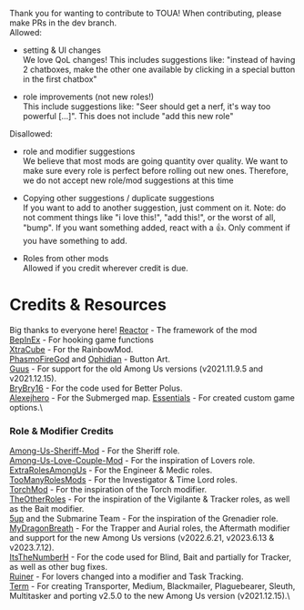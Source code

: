 Thank you for wanting to contribute to TOUA! When contributing, please make PRs in the dev branch.\
Allowed:
- setting & UI changes\
  We love QoL changes! This includes suggestions like: "instead of having 2 chatboxes, make the other one available by clicking in a special button in the first chatbox"

- role improvements (not new roles!)\
  This include suggestions like: "Seer should get a nerf, it's way too powerful [...]". This does not include "add this new role"


Disallowed:
- role and modifier suggestions\
  We believe that most mods are going quantity over quality. We want to make sure every role is perfect before rolling out new ones. Therefore, we do not accept new role/mod suggestions at this time
  
- Copying other suggestions / duplicate suggestions\
  If you want to add to another suggestion, just comment on it. Note: do not comment things like "i love this!", "add this!", or the worst of all, "bump". If you want something added, react with a 👍. Only comment if you have something to add.

- Roles from other mods\
  Allowed if you credit wherever credit is due.

# Credits & Resources
Big thanks to everyone here!
[Reactor](https://github.com/NuclearPowered/Reactor) - The framework of the mod\
[BepInEx](https://github.com/BepInEx) - For hooking game functions\
[XtraCube](https://github.com/XtraCube) - For the RainbowMod.\
[PhasmoFireGod](https://twitch.tv/PhasmoFireGod) and [Ophidian](https://www.instagram.com/ixean.studio) - Button Art.\
[Guus](https://github.com/OhMyGuus) - For support for the old Among Us versions (v2021.11.9.5 and v2021.12.15).\
[BryBry16](https://github.com/Brybry16/BetterPolus) - For the code used for Better Polus.\
[Alexejhero](https://github.com/SubmergedAmongUs/Submerged) - For the Submerged map.
[Essentials](https://github.com/DorCoMaNdO/Reactor-Essentials) - For created custom game options.\

### Role & Modifier Credits
[Among-Us-Sheriff-Mod](https://github.com/Woodi-dev/Among-Us-Sheriff-Mod) - For the Sheriff role.\
[Among-Us-Love-Couple-Mod](https://github.com/Woodi-dev/Among-Us-Love-Couple-Mod) - For the inspiration of Lovers role.\
[ExtraRolesAmongUs](https://github.com/NotHunter101/ExtraRolesAmongUs) - For the Engineer & Medic roles.\
[TooManyRolesMods](https://github.com/Hardel-DW/TooManyRolesMods) - For the Investigator & Time Lord roles.\
[TorchMod](https://github.com/tomozbot/TorchMod) - For the inspiration of the Torch modifier.\
[TheOtherRoles](https://github.com/Eisbison/TheOtherRoles) - For the inspiration of the Vigilante & Tracker roles, as well as the Bait modifier.\
[5up](https://www.twitch.tv/5uppp) and the Submarine Team - For the inspiration of the Grenadier role.\
[MyDragonBreath](https://github.com/MyDragonBreath) - For the Trapper and Aurial roles, the Aftermath modifier and support for the new Among Us versions (v2022.6.21, v2023.6.13 & v2023.7.12).\
[ItsTheNumberH](https://github.com/itsTheNumberH/Town-Of-H) - For the code used for Blind, Bait and partially for Tracker, as well as other bug fixes.\
[Ruiner](https://github.com/ruiner189/Town-Of-Us-Redux) - For lovers changed into a modifier and Task Tracking.\
[Term](https://www.twitch.tv/termboii) - For creating Transporter, Medium, Blackmailer, Plaguebearer, Sleuth, Multitasker and porting v2.5.0 to the new Among Us version (v2021.12.15).\
